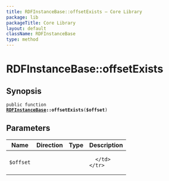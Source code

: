 ```yaml
---
title: RDFInstanceBase::offsetExists — Core Library
package: lib
packageTitle: Core Library
layout: default
className: RDFInstanceBase
type: method
---
```


# RDFInstanceBase::offsetExists

## Synopsis

<code>public function <b><a href="RDFInstanceBase">RDFInstanceBase</a>::offsetExists</b>(<b>$offset</b>)</code>

## Parameters

<table>
  <thead>
    <tr>
      <th>Name</th>
      <th>Direction</th>
      <th>Type</th>
      <th>Description</th>
    </tr>
  </thead>
  <tbody>
    <tr>
      <td><code>$offset</code>
      <td><i></i></td>
      <td></td>
      <td>

      </td>
    </tr>
  </tbody>
</table>

